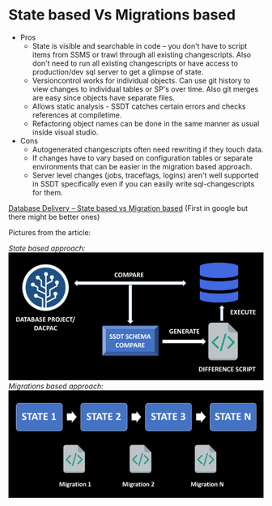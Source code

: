 # State based Vs Migrations based

* Pros
  * State is visible and searchable in code – you don't have to script items from SSMS or trawl through all existing changescripts. Also don't need to run all existing changescripts or have access to production/dev sql server to get a glimpse of state.
  * Versioncontrol works for individual objects. Can use git history to view changes to individual tables or SP's over time. Also git merges are easy since objects have separate files.
  * Allows static analysis - SSDT catches certain errors and checks references at compiletime.
  * Refactoring object names can be done in the same manner as usual inside visual studio.
* Cons
  * Autogenerated changescripts often need rewriting if they touch data.
  * If changes have to vary based on configuration tables or separate environments that can be easier in the migration based approach.
  * Server level changes (jobs, traceflags, logins) aren't well supported in SSDT specifically even if you can easily write sql-changescripts for them.

[Database Delivery – State based vs Migration based](https://samirbehara.com/2018/04/16/database-delivery-state-based-vs-migration-based/) (First in google but there might be better ones)

Pictures from the article:

*State based approach:*
![state-based-approach.png](state-based-approach.png)
*Migrations based approach:*
![migration-based-approach.png](migration-based-approach.png)
